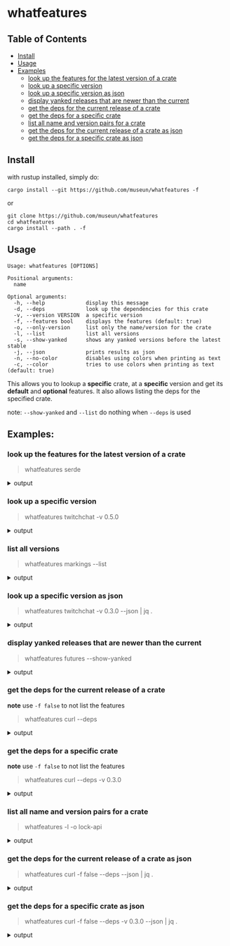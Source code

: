 # whatfeatures
## Table of Contents
- [Install](#install)
- [Usage](#usage)
- [Examples](#examples)
  * [look up the features for the latest version of a crate](#look-up-the-features-for-the-latest-version-of-a-crate)
  * [look up a specific version](#look-up-a-specific-version)
  * [look up a specific version as json](#look-up-a-specific-version-as-json)
  * [display yanked releases that are newer than the current](#display-yanked-releases-that-are-newer-than-the-current)
  * [get the deps for the current release of a crate](#get-the-deps-for-the-current-release-of-a-crate)
  * [get the deps for a specific crate](#get-the-deps-for-a-specific-crate)
  * [list all name and version pairs for a crate](#list-all-name-and-version-pairs-for-a-crate)
  * [get the deps for the current release of a crate as json](#get-the-deps-for-the-current-release-of-a-crate-as-json)
  * [get the deps for a specific crate as json](#get-the-deps-for-a-specific-crate-as-json)
  
## Install
with rustup installed, simply do:
```
cargo install --git https://github.com/museun/whatfeatures -f
```
or
```
git clone https://github.com/museun/whatfeatures
cd whatfeatures
cargo install --path . -f
```

## Usage
```
Usage: whatfeatures [OPTIONS]

Positional arguments:
  name

Optional arguments:
  -h, --help             display this message
  -d, --deps             look up the dependencies for this crate
  -v, --version VERSION  a specific version
  -f, --features bool    displays the features (default: true)
  -o, --only-version     list only the name/version for the crate
  -l, --list             list all versions
  -s, --show-yanked      shows any yanked versions before the latest stable
  -j, --json             prints results as json
  -n, --no-color         disables using colors when printing as text
  -c, --color            tries to use colors when printing as text (default: true)
```

This allows you to lookup a **specific** crate, at a **specific** version and get its **default** and **optional** features. It also allows listing the deps for the specified crate.

note: `--show-yanked` and `--list` do nothing when `--deps` is used

## Examples:
### look up the features for the latest version of a crate
>whatfeatures serde
<details><summary>output</summary>
    
```
serde/1.0.97
    default: std
    alloc
    derive: serde_derive
    rc
    std
    unstable
```
</details>

### look up a specific version
>whatfeatures twitchchat -v 0.5.0
<details><summary>output</summary>

```
twitchchat/0.5.0
    default: all
    all: serde_hashbrown, parking_lot
    serde_hashbrown: serde, hashbrown/serde
```
</details>

### list all versions
>whatfeatures markings --list
<details><summary>output</summary>

```
markings/0.1.1
  no default features
markings/0.1.0
  no default features
```
</details>

### look up a specific version as json
>whatfeatures twitchchat -v 0.3.0 --json | jq .
<details><summary>output</summary>

```json
[
  {
    "features": {
      "all": [
        "serde_hashbrown",
        "parking_lot"
      ],
      "default": [
        "all"
      ],
      "serde_hashbrown": [
        "serde",
        "hashbrown/serde"
      ]
    },
    "name": "twitchchat",
    "version": "0.3.0",
    "yanked": false
  }
]
```
</details>

### display yanked releases that are newer than the current
>whatfeatures futures --show-yanked
<details><summary>output</summary>

```
yanked: futures/0.2.3-docs-yank.4
yanked: futures/0.2.3-docs-yank.3
yanked: futures/0.2.3-docs-yank.2
yanked: futures/0.2.3-docs-yank
yanked: futures/0.2.1
yanked: futures/0.2.0
yanked: futures/0.2.0-beta
yanked: futures/0.2.0-alpha
futures/0.1.28
    default: use_std, with-deprecated
    nightly
    use_std
    with-deprecated
```
</details>

### get the deps for the current release of a crate
**note** use `-f false` to not list the features
>whatfeatures curl --deps
<details><summary>output</summary>

```
curl/0.4.22
    default: ssl
    force-system-lib-on-osx: curl-sys/force-system-lib-on-osx
    http2: curl-sys/http2
    ssl: openssl-sys, openssl-probe, curl-sys/ssl
    static-curl: curl-sys/static-curl
    static-ssl: curl-sys/static-ssl
curl/0.4.22
  normal
    curl-sys      = ^0.4.18
    kernel32-sys  = ^0.2.2  if cfg(target_env = "msvc")
    libc          = ^0.2.42
    openssl-probe = ^0.1.2  if cfg(all(unix, not(target_os = "macos")))
    openssl-sys   = ^0.9.43 if cfg(all(unix, not(target_os = "macos")))
    schannel      = ^0.1.13 if cfg(target_env = "msvc")
    socket2       = ^0.3.7
    winapi        = ^0.2.7  if cfg(windows)
  dev
    mio           = ^0.6
    mio-extras    = ^2.0.3
```
</details>

### get the deps for a specific crate
**note** use `-f false` to not list the features
>whatfeatures curl --deps -v 0.3.0
<details><summary>output</summary>

```
curl/0.3.0
  no default features
curl/0.3.0
  normal
    curl-sys    = ^0.2.0
    libc        = ^0.2
    openssl-sys = ^0.7.0 if cfg(all(unix, not(target_os = "macos")))
  dev
    mio         = ^0.5
```
</details>

### list all name and version pairs for a crate
>whatfeatures -l -o lock-api
<details><summary>output</summary>

```
lock_api/0.3.1
yanked: lock_api/0.3.0
lock_api/0.2.0
lock_api/0.1.5
lock_api/0.1.4
lock_api/0.1.3
yanked: lock_api/0.1.2
lock_api/0.1.1
lock_api/0.1.0
```
</details>

### get the deps for the current release of a crate as json
>whatfeatures curl -f false --deps --json | jq .
<details><summary>output</summary>

```json
[
  {
    "name": "curl",
    "version": "0.4.22"
  },
  {
    "id": 751510,
    "version_id": 152547,
    "crate_id": "curl-sys",
    "req": "^0.4.18",
    "optional": false,
    "default_features": false,
    "features": [],
    "target": null,
    "kind": "normal"
  },
  {
    "id": 751517,
    "version_id": 152547,
    "crate_id": "kernel32-sys",
    "req": "^0.2.2",
    "optional": false,
    "default_features": true,
    "features": [],
    "target": "cfg(target_env = \"msvc\")",
    "kind": "normal"
  },
  {
    "id": 751511,
    "version_id": 152547,
    "crate_id": "libc",
    "req": "^0.2.42",
    "optional": false,
    "default_features": true,
    "features": [],
    "target": null,
    "kind": "normal"
  },
  {
    "id": 751515,
    "version_id": 152547,
    "crate_id": "openssl-probe",
    "req": "^0.1.2",
    "optional": true,
    "default_features": true,
    "features": [],
    "target": "cfg(all(unix, not(target_os = \"macos\")))",
    "kind": "normal"
  },
  {
    "id": 751516,
    "version_id": 152547,
    "crate_id": "openssl-sys",
    "req": "^0.9.43",
    "optional": true,
    "default_features": true,
    "features": [],
    "target": "cfg(all(unix, not(target_os = \"macos\")))",
    "kind": "normal"
  },
  {
    "id": 751518,
    "version_id": 152547,
    "crate_id": "schannel",
    "req": "^0.1.13",
    "optional": false,
    "default_features": true,
    "features": [],
    "target": "cfg(target_env = \"msvc\")",
    "kind": "normal"
  },
  {
    "id": 751512,
    "version_id": 152547,
    "crate_id": "socket2",
    "req": "^0.3.7",
    "optional": false,
    "default_features": true,
    "features": [],
    "target": null,
    "kind": "normal"
  },
  {
    "id": 751519,
    "version_id": 152547,
    "crate_id": "winapi",
    "req": "^0.2.7",
    "optional": false,
    "default_features": true,
    "features": [],
    "target": "cfg(windows)",
    "kind": "normal"
  },
  {
    "id": 751513,
    "version_id": 152547,
    "crate_id": "mio",
    "req": "^0.6",
    "optional": false,
    "default_features": true,
    "features": [],
    "target": null,
    "kind": "dev"
  },
  {
    "id": 751514,
    "version_id": 152547,
    "crate_id": "mio-extras",
    "req": "^2.0.3",
    "optional": false,
    "default_features": true,
    "features": [],
    "target": null,
    "kind": "dev"
  }
]
```
</details>

### get the deps for a specific crate as json
>whatfeatures curl -f false --deps -v 0.3.0 --json | jq .
<details><summary>output</summary>

```json
[
  {
    "name": "curl",
    "version": "0.3.0"
  },
  {
    "id": 87603,
    "version_id": 27715,
    "crate_id": "curl-sys",
    "req": "^0.2.0",
    "optional": false,
    "default_features": true,
    "features": [],
    "target": null,
    "kind": "normal"
  },
  {
    "id": 87604,
    "version_id": 27715,
    "crate_id": "libc",
    "req": "^0.2",
    "optional": false,
    "default_features": true,
    "features": [],
    "target": null,
    "kind": "normal"
  },
  {
    "id": 87606,
    "version_id": 27715,
    "crate_id": "openssl-sys",
    "req": "^0.7.0",
    "optional": false,
    "default_features": true,
    "features": [],
    "target": "cfg(all(unix, not(target_os = \"macos\")))",
    "kind": "normal"
  },
  {
    "id": 87605,
    "version_id": 27715,
    "crate_id": "mio",
    "req": "^0.5",
    "optional": false,
    "default_features": true,
    "features": [],
    "target": null,
    "kind": "dev"
  }
]
```
<details>

